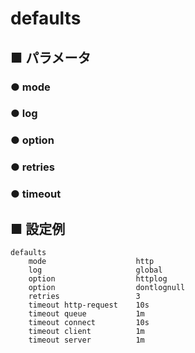 # defaults
## ■ パラメータ
### ● mode
### ● log
### ● option
### ● retries
### ● timeout

## ■ 設定例
```
defaults
    mode                    http
    log                     global
    option                  httplog
    option                  dontlognull
    retries                 3
    timeout http-request    10s
    timeout queue           1m
    timeout connect         10s
    timeout client          1m
    timeout server          1m
```

